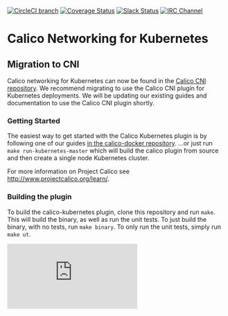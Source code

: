 [![CircleCI branch](https://img.shields.io/circleci/project/projectcalico/calico-kubernetes/master.svg)](https://circleci.com/gh/projectcalico/calico-kubernetes/tree/master)
[![Coverage Status](https://coveralls.io/repos/projectcalico/calico-kubernetes/badge.svg?branch=master&service=github)](https://coveralls.io/github/projectcalico/calico-kubernetes?branch=master)
[![Slack Status](https://calicousers-slackin.herokuapp.com/badge.svg)](https://calicousers-slackin.herokuapp.com)
[![IRC Channel](https://img.shields.io/badge/irc-%23calico-blue.svg)](https://kiwiirc.com/client/irc.freenode.net/#calico)

# Calico Networking for Kubernetes
## Migration to CNI
Calico networking for Kubernetes can now be found in the [Calico CNI repository](https://github.com/projectcalico/calico-cni). We recommend migrating to use the Calico CNI plugin for Kubernetes deployments.  We will be updating our existing guides and documentation to use the Calico CNI plugin shortly.

### Getting Started
The easiest way to get started with the Calico Kubernetes plugin is by following one of our guides [in the calico-docker repository](https://github.com/projectcalico/calico-docker/tree/master/docs/kubernetes).
...or just run `make run-kubernetes-master` which will build the calico plugin from source and then create a single node Kubernetes cluster.

For more information on Project Calico see http://www.projectcalico.org/learn/.

### Building the plugin
To build the calico-kubernetes plugin, clone this repository and run `make`.  This will build the binary, as well as run the unit tests.  To just build the binary, with no tests, run `make binary`.  To only run the unit tests, simply run `make ut`.

[![Analytics](https://ga-beacon.appspot.com/UA-52125893-3/calico-kubernetes/README.md?pixel)](https://github.com/igrigorik/ga-beacon)
